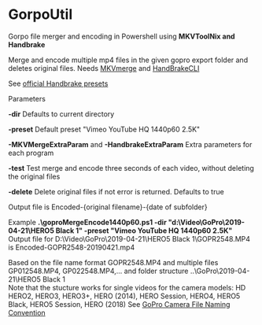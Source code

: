 # GorpoUtil
Gorpo file merger and encoding in Powershell using **MKVToolNix and Handbrake**


Merge and encode multiple mp4 files in the given gopro export folder and deletes original files.
Needs [MKVmerge](https://mkvtoolnix.download/) and [HandBrakeCLI](https://handbrake.fr/downloads2.php)

See [official Handbrake presets](https://handbrake.fr/docs/en/latest/technical/official-presets.html)

Parameters

**-dir** Defaults to current directory

**-preset** Default preset "Vimeo YouTube HQ 1440p60 2.5K"

**-MKVMergeExtraParam** and **-HandbrakeExtraParam** Extra parameters for each program 

**-test** Test merge and encode three seconds of each video, without deleting the original files

**-delete** Delete original files if not error is returned. Defaults to true

Output file is Encoded-{original filename}-{date of subfolder}

Example
**.\goproMergeEncode1440p60.ps1 -dir "d:\Video\GoPro\2019-04-21\HERO5 Black 1\" -preset "Vimeo YouTube HQ 1440p60 2.5K"**
Output file for D:\Video\GoPro\2019-04-21\HERO5 Black 1\GOPR2548.MP4 is Encoded-GOPR2548-20190421.mp4

Based on the file name format GOPR2548.MP4 and multiple files GP012548.MP4, GP022548.MP4,... and folder structure ..\GoPro\2019-04-21\HERO5 Black 1\
Note that the stucture works for single videos for the camera models: HD HERO2, HERO3, HERO3+, HERO (2014), HERO Session, HERO4, HERO5 Black, HERO5 Session, HERO (2018)
See [GoPro Camera File Naming Convention](https://gopro.com/help/articles/question_answer/GoPro-Camera-File-Naming-Convention)

